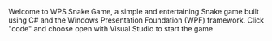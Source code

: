 Welcome to WPS Snake Game, a simple and entertaining Snake game built using C# and the Windows Presentation Foundation (WPF) framework. 
Click "code" and choose open with Visual Studio to start the game
